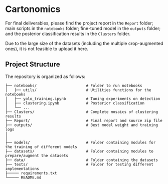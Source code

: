 
# Cartonomics
For final deliverables, please find the project report in the `Report` folder; main scripts in the `notebooks` folder; fine-tuned model in the `outputs` folder; and the posterior classification results in the `Clusters` folder.

Due to the large size of the datasets (including the multiple crop-augmented ones), it is not feasible to upload it here.

## Project Structure
The repository is organized as follows:
```plaintext
├── notebooks/                      # Folder to run notebooks 
│   ├── utils/                      # Utilities functions for the notebooks
│   ├── yolo_training.ipynb         # Tuning experiments on detection
│   ├── clustering.ipynb            # Posterior classification
│   └── ...
├── Clusters/                       # Complete mosaics of clustering results
├── Report/                         # Final report and source zip file
├── outputs/                        # Best model weight and training logs
│
│
├── models/                         # Folder containing modules for the training of different models
├── datasets/                       # Folder containing modules to prepare/augment the datasets
├── data/                           # Folder containing the datasets
├── tests/                          # Folder for testing different implementations
├───── requirements.txt
└───── README.md
```


